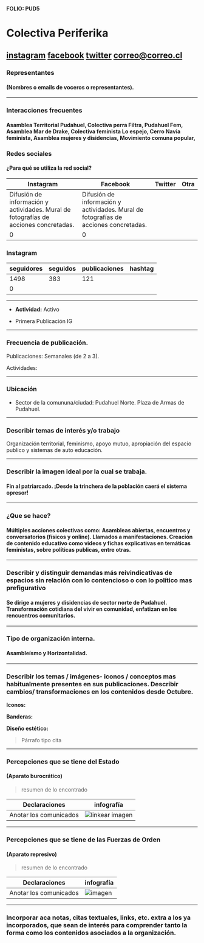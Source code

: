#### FOLIO: PUD5
 
# Colectiva Periferika



[instagram](https://www.instagram.com/colectivaperiferikaspudahuel/
)
[facebook](https://www.facebook.com/Perif%C3%A9rikas-101252558264407/?ref=page_internal)
[twitter]()
<correo@correo.cl>
---

### Representantes
#### (Nombres o emails de voceros o representantes).

---
### Interacciones frecuentes
#### Asamblea Territorial Pudahuel, Colectiva perra Filtra, Pudahuel Fem, Asamblea Mar de Drake, Colectiva feminista Lo espejo, Cerro Navia feminista, Asamblea mujeres y disidencias, Movimiento comuna popular,


### Redes sociales
#### ¿Para qué se utiliza la red social?
| Instagram | Facebook | Twitter | Otra 
|---|---|---|---|
|Difusión de información y actividades. Mural de fotografías de acciones concretadas.|Difusión de información y actividades. Mural de fotografías de acciones concretadas.
|0| 0|

### **Instagram**
| seguidores | seguidos | publicaciones | hashtag 
|---|---|---|---|
|1498|	383	|121
| 0

---

* **Actividad:**   Activo

* Primera Publicación IG

---
### Frecuencia de publicación.

Publicaciones: Semanales (de 2 a 3).


Actividades:

---
### Ubicación
* Sector de la comununa/ciudad: Pudahuel Norte. Plaza de Armas de Pudahuel.


---
### Describir temas de interés y/o trabajo
Organización territorial, feminismo, apoyo mutuo, apropiación del espacio publico y sistemas de auto educación.

---
### Describir la imagen ideal por la cual se trabaja.
#### Fin al patriarcado. ¡Desde la trinchera de la población caerá el sistema opresor!


---
### ¿Que se hace?
#### Múltiples acciones colectivas como: Asambleas abiertas, encuentros y conversatorios (físicos y online). Llamados a manifestaciones. Creación de contenido educativo como videos y fichas explicativas en temáticas feministas, sobre políticas publicas, entre otras.


---
### Describir y distinguir demandas más reivindicativas de espacios sin relación con lo contencioso o con lo político mas prefigurativo
#### Se dirige a mujeres y disidencias de sector norte de Pudahuel. Transformación cotidiana del vivir en comunidad, enfatizan en los rencuentros comunitarios.


---
### Tipo de organización interna.
#### Asambleísmo y Horizontalidad.


---
### Describir los temas / imágenes- iconos / conceptos mas habitualmente presentes en sus publicaciones. Describir cambios/ transformaciones en los contenidos desde Octubre.

**Iconos:**

**Banderas:**

**Diseño estético:**

> Párrafo tipo cita 

---
### Percepciones que se tiene del Estado
#### (Aparato burocrático)
> resumen de lo encontrado

| Declaraciones | infografía | 
|---|---|
|Anotar los comunicados | ![linkear imagen]() |

---
### Percepciones que se tiene de las Fuerzas de Orden
#### (Aparato represivo)
> resumen de lo encontrado

| Declaraciones | infografía | 
|---|---|
|Anotar los comunicados | ![imagen]() |


---
### Incorporar aca notas, citas textuales, links, etc. extra a los ya incorporados, que sean de interés para comprender tanto la forma como los contenidos asociados a la organización.
